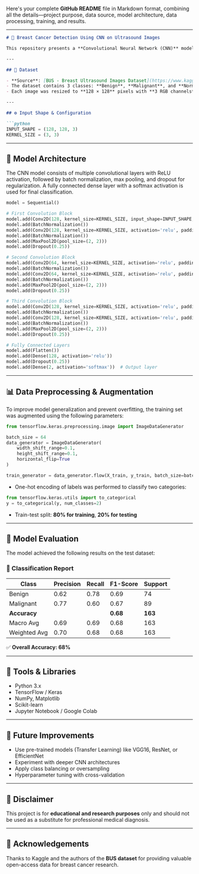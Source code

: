 Here's your complete **GitHub README** file in Markdown format, combining all the details—project purpose, data source, model architecture, data processing, training, and results.

---

```markdown
# 🧠 Breast Cancer Detection Using CNN on Ultrasound Images

This repository presents a **Convolutional Neural Network (CNN)** model developed to classify **breast ultrasound images** into two categories: **Benign** and **Malignant**. The goal is to aid in the early detection of breast cancer using deep learning techniques.

---

## 📁 Dataset

- **Source**: [BUS - Breast Ultrasound Images Dataset](https://www.kaggle.com/datasets/orvile/bus-uc-breast-ultrasound)
- The dataset contains 3 classes: **Benign**, **Malignant**, and **Normal**, but this project focuses on a binary classification (**Benign** vs **Malignant**).
- Each image was resized to **128 × 128** pixels with **3 RGB channels**.

---

## ⚙️ Input Shape & Configuration

```python
INPUT_SHAPE = (128, 128, 3)
KERNEL_SIZE = (3, 3)
```

---

## 🧠 Model Architecture

The CNN model consists of multiple convolutional layers with ReLU activation, followed by batch normalization, max pooling, and dropout for regularization. A fully connected dense layer with a softmax activation is used for final classification.

```python
model = Sequential()

# First Convolution Block
model.add(Conv2D(128, kernel_size=KERNEL_SIZE, input_shape=INPUT_SHAPE, activation='relu', padding='same'))
model.add(BatchNormalization())
model.add(Conv2D(128, kernel_size=KERNEL_SIZE, activation='relu', padding='same'))
model.add(BatchNormalization())
model.add(MaxPool2D(pool_size=(2, 2)))
model.add(Dropout(0.25))

# Second Convolution Block
model.add(Conv2D(64, kernel_size=KERNEL_SIZE, activation='relu', padding='same'))
model.add(BatchNormalization())
model.add(Conv2D(64, kernel_size=KERNEL_SIZE, activation='relu', padding='same'))
model.add(BatchNormalization())
model.add(MaxPool2D(pool_size=(2, 2)))
model.add(Dropout(0.25))

# Third Convolution Block
model.add(Conv2D(128, kernel_size=KERNEL_SIZE, activation='relu', padding='same'))
model.add(BatchNormalization())
model.add(Conv2D(128, kernel_size=KERNEL_SIZE, activation='relu', padding='same'))
model.add(BatchNormalization())
model.add(MaxPool2D(pool_size=(2, 2)))
model.add(Dropout(0.25))

# Fully Connected Layers
model.add(Flatten())
model.add(Dense(128, activation='relu'))
model.add(Dropout(0.25))
model.add(Dense(2, activation='softmax'))  # Output layer
```

---

## 📊 Data Preprocessing & Augmentation

To improve model generalization and prevent overfitting, the training set was augmented using the following parameters:

```python
from tensorflow.keras.preprocessing.image import ImageDataGenerator

batch_size = 64
data_generator = ImageDataGenerator(
    width_shift_range=0.1,
    height_shift_range=0.1,
    horizontal_flip=True
)

train_generator = data_generator.flow(X_train, y_train, batch_size=batch_size)
```

- One-hot encoding of labels was performed to classify two categories:
```python
from tensorflow.keras.utils import to_categorical
y = to_categorical(y, num_classes=2)
```

- Train-test split: **80% for training**, **20% for testing**

---

## 🧪 Model Evaluation

The model achieved the following results on the test dataset:

### 🧾 Classification Report

| Class       | Precision | Recall | F1-Score | Support |
|-------------|-----------|--------|----------|---------|
| Benign      | 0.62      | 0.78   | 0.69     | 74      |
| Malignant   | 0.77      | 0.60   | 0.67     | 89      |
| **Accuracy**|           |        | **0.68** | **163** |
| Macro Avg   | 0.69      | 0.69   | 0.68     | 163     |
| Weighted Avg| 0.70      | 0.68   | 0.68     | 163     |

✅ **Overall Accuracy: 68%**

---

## 🔧 Tools & Libraries

- Python 3.x
- TensorFlow / Keras
- NumPy, Matplotlib
- Scikit-learn
- Jupyter Notebook / Google Colab

---

## 📌 Future Improvements

- Use pre-trained models (Transfer Learning) like VGG16, ResNet, or EfficientNet
- Experiment with deeper CNN architectures
- Apply class balancing or oversampling
- Hyperparameter tuning with cross-validation

---

## 📢 Disclaimer

This project is for **educational and research purposes** only and should not be used as a substitute for professional medical diagnosis.

---

## 🙌 Acknowledgements

Thanks to Kaggle and the authors of the **BUS dataset** for providing valuable open-access data for breast cancer research.
